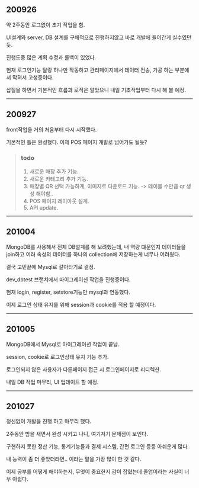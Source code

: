 ## 200926
약 2주동안 로그없이 초기 작업을 함.

UI설계와 server, DB 설계를 구체적으로 진행하지않고 바로 개발에 들어간게 실수였던듯.

진행도중 많은 계획 수정과 롤백이 있었다.

현재 로그인기능 달랑 하나만 작동하고 관리페이지에서 데이터 전송, 가공 하는 부분에서 막혀서 고생중이다.

삽질을 하면서 기본적인 흐름과 로직은 알았으니 내일 기초작업부터 다시 해 볼 예정.

---

## 200927
front작업을 거의 처음부터 다시 시작했다.

기본적인 틀은 완성했다. 이제 POS 페이지 개발로 넘어가도 될듯?

>### todo
>1. 새로운 매장 추가 기능.
>2. 새로운 카테고리 추가 기능.
>3. 매장별 QR 선택 가능하게, 이미지로 다운로드 기능. -> 테이블 수만큼 qr 생성 해야함..
>4. POS 페이지 레이아웃 설계.
>5. API update.

---

## 201004
MongoDB를 사용해서 전체 DB설계를 해 보려했는데, 내 역량 떄문인지 데이터들을 join하고 여러 속성의 데이터를 하나의 collection에 저장하는게 너무나 어려웠다.

결국 고민끝에 Mysql로 갈아타기로 결정.

dev_dbtest 브랜치에서 마이그레이션 작업을 진행중이다.

현재 login, register, setstore기능만 mysql과 연동했다.

이제 로그인 상태 유지를 위해 session과 cookie를 적용 할 예정이다.

---

## 201005
MongoDB에서 Mysql로 마이그레이션 작업이 끝남.

session, cookie로 로그인상태 유지 기능 추가.

로그인되지 않은 사용자가 다른페이지 접근 시 로그인페이지로 리디렉션.

내일 DB 작업 마무리, UI 업데이트 할 예정.

---

## 201027
정신없이 개발을 진행 하고 마무리 했다.

2주동안 밤을 새면서 완성 시키고 나니, 여기저기 문제점이 보인다.

구현하지 못한 정산 기능, 통계기능들과 결제 시스템, 간편 로그인 등등 아쉬운게 많다.

내 능력이 좀 더 좋았더라면.. 이라는 말을 가장 많이 한 것 같다.

이제 공부를 어떻게 해야하는지, 무엇이 중요한지 감이 잡혔는데 졸업이라는 사실이 너무 아쉽다.



